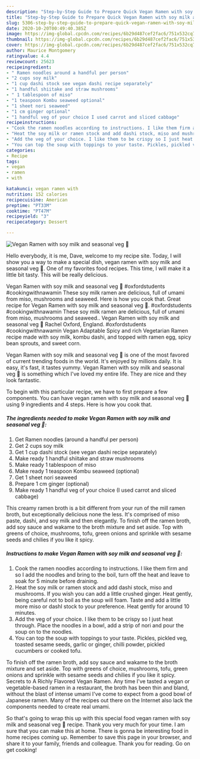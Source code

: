 ```yaml
---
description: "Step-by-Step Guide to Prepare Quick Vegan Ramen with soy milk and seasonal veg 🌱"
title: "Step-by-Step Guide to Prepare Quick Vegan Ramen with soy milk and seasonal veg 🌱"
slug: 5306-step-by-step-guide-to-prepare-quick-vegan-ramen-with-soy-milk-and-seasonal-veg
date: 2020-10-20T00:49:40.385Z
image: https://img-global.cpcdn.com/recipes/6b29d487cef2fac6/751x532cq70/vegan-ramen-with-soy-milk-and-seasonal-veg-🌱-recipe-main-photo.jpg
thumbnail: https://img-global.cpcdn.com/recipes/6b29d487cef2fac6/751x532cq70/vegan-ramen-with-soy-milk-and-seasonal-veg-🌱-recipe-main-photo.jpg
cover: https://img-global.cpcdn.com/recipes/6b29d487cef2fac6/751x532cq70/vegan-ramen-with-soy-milk-and-seasonal-veg-🌱-recipe-main-photo.jpg
author: Maurice Montgomery
ratingvalue: 4.4
reviewcount: 25623
recipeingredient:
- " Ramen noodles around a handful per person"
- "2 cups soy milk"
- "1 cup dashi stock see vegan dashi recipe separately"
- "1 handful shiitake and straw mushrooms"
- " 1 tablespoon of miso"
- "1 teaspoon Kombu seaweed optional"
- "1 sheet nori seaweed"
- "1 cm ginger optional"
- "1 handful veg of your choice I used carrot and sliced cabbage"
recipeinstructions:
- "Cook the ramen noodles according to instructions. I like them firm and so I add the noodles and bring to the boil, turn off the heat and leave to soak for 5 minute before draining."
- "Heat the soy milk or ramen stock and add dashi stock, miso and mushrooms. If you wish you can add a little crushed ginger. Heat gently, being careful not to boil as the soup will foam. Taste and add a little more miso or dashI stock to your preference. Heat gently for around 10 minutes."
- "Add the veg of your choice. I like them to be crispy so I just heat through. Place the noodles in a bowl, add a strip of nori and pour the soup on to the noodles."
- "You can top the soup with toppings to your taste. Pickles, pickled veg, toasted sesame seeds, garlic or ginger, chilli powder, pickled cucumbers or cooked tofu."
categories:
- Recipe
tags:
- vegan
- ramen
- with

katakunci: vegan ramen with 
nutrition: 152 calories
recipecuisine: American
preptime: "PT33M"
cooktime: "PT47M"
recipeyield: "3"
recipecategory: Dessert

---
```



![Vegan Ramen with soy milk and seasonal veg 🌱](https://img-global.cpcdn.com/recipes/6b29d487cef2fac6/751x532cq70/vegan-ramen-with-soy-milk-and-seasonal-veg-🌱-recipe-main-photo.jpg)

Hello everybody, it is me, Dave, welcome to my recipe site. Today, I will show you a way to make a special dish, vegan ramen with soy milk and seasonal veg 🌱. One of my favorites food recipes. This time, I will make it a little bit tasty. This will be really delicious.

Vegan Ramen with soy milk and seasonal veg 🌱 #oxfordstudents #cookingwithnawamin These soy milk ramen are delicious, full of umami from miso, mushrooms and seaweed. Here is how you cook that. Great recipe for Vegan Ramen with soy milk and seasonal veg 🌱. #oxfordstudents #cookingwithnawamin These soy milk ramen are delicious, full of umami from miso, mushrooms and seaweed.. Vegan Ramen with soy milk and seasonal veg 🌱 Rachel Oxford, England. #oxfordstudents #cookingwithnawamin Vegan Adaptable Spicy and rich Vegetarian Ramen recipe made with soy milk, kombu dashi, and topped with ramen egg, spicy bean sprouts, and sweet corn.

Vegan Ramen with soy milk and seasonal veg 🌱 is one of the most favored of current trending foods in the world. It's enjoyed by millions daily. It is easy, it's fast, it tastes yummy. Vegan Ramen with soy milk and seasonal veg 🌱 is something which I've loved my entire life. They are nice and they look fantastic.


To begin with this particular recipe, we have to first prepare a few components. You can have vegan ramen with soy milk and seasonal veg 🌱 using 9 ingredients and 4 steps. Here is how you cook that.

<!--inarticleads1-->

##### The ingredients needed to make Vegan Ramen with soy milk and seasonal veg 🌱:

1. Get  Ramen noodles (around a handful per person)
1. Get 2 cups soy milk
1. Get 1 cup dashi stock (see vegan dashi recipe separately)
1. Make ready 1 handful shiitake and straw mushrooms
1. Make ready  1 tablespoon of miso
1. Make ready 1 teaspoon Kombu seaweed (optional)
1. Get 1 sheet nori seaweed
1. Prepare 1 cm ginger (optional)
1. Make ready 1 handful veg of your choice (I used carrot and sliced cabbage)


This creamy ramen broth is a bit different from your run of the mill ramen broth, but exceptionally delicious none the less. It&#39;s comprised of miso paste, dashi, and soy milk and then elegantly. To finish off the ramen broth, add soy sauce and wakame to the broth mixture and set aside. Top with greens of choice, mushrooms, tofu, green onions and sprinkle with sesame seeds and chilies if you like it spicy. 

<!--inarticleads2-->

##### Instructions to make Vegan Ramen with soy milk and seasonal veg 🌱:

1. Cook the ramen noodles according to instructions. I like them firm and so I add the noodles and bring to the boil, turn off the heat and leave to soak for 5 minute before draining.
1. Heat the soy milk or ramen stock and add dashi stock, miso and mushrooms. If you wish you can add a little crushed ginger. Heat gently, being careful not to boil as the soup will foam. Taste and add a little more miso or dashI stock to your preference. Heat gently for around 10 minutes.
1. Add the veg of your choice. I like them to be crispy so I just heat through. Place the noodles in a bowl, add a strip of nori and pour the soup on to the noodles.
1. You can top the soup with toppings to your taste. Pickles, pickled veg, toasted sesame seeds, garlic or ginger, chilli powder, pickled cucumbers or cooked tofu.


To finish off the ramen broth, add soy sauce and wakame to the broth mixture and set aside. Top with greens of choice, mushrooms, tofu, green onions and sprinkle with sesame seeds and chilies if you like it spicy. Secrets to A Richly Flavored Vegan Ramen. Any time I&#39;ve tasted a vegan or vegetable-based ramen in a restaurant, the broth has been thin and bland, without the blast of intense umami I&#39;ve come to expect from a good bowl of Japanese ramen. Many of the recipes out there on the Internet also lack the components needed to create real umami. 

So that's going to wrap this up with this special food vegan ramen with soy milk and seasonal veg 🌱 recipe. Thank you very much for your time. I am sure that you can make this at home. There is gonna be interesting food in home recipes coming up. Remember to save this page in your browser, and share it to your family, friends and colleague. Thank you for reading. Go on get cooking!
